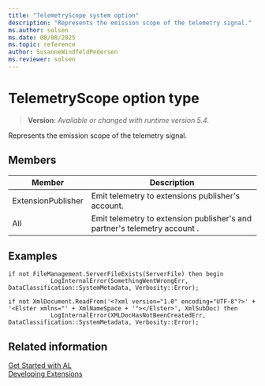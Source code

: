 ```yaml
---
title: "TelemetryScope system option"
description: "Represents the emission scope of the telemetry signal."
ms.author: solsen
ms.date: 08/08/2025
ms.topic: reference
author: SusanneWindfeldPedersen
ms.reviewer: solsen
---
```

[//]: # (START>DO_NOT_EDIT)
[//]: # (IMPORTANT:Do not edit any of the content between here and the END>DO_NOT_EDIT.)
[//]: # (Any modifications should be made in the .xml files in the ModernDev repo.)
# TelemetryScope option type
> **Version**: _Available or changed with runtime version 5.4._

Represents the emission scope of the telemetry signal.

## Members
|  Member  |  Description  |
|----------------|---------------|
|ExtensionPublisher|Emit telemetry to extensions publisher's account.|
|All|Emit telemetry to extension publisher's and partner's telemetry account .|

[//]: # (IMPORTANT: END>DO_NOT_EDIT)

## Examples

```al
if not FileManagement.ServerFileExists(ServerFile) then begin
            LogInternalError(SomethingWentWrongErr, DataClassification::SystemMetadata, Verbosity::Error);
```

```al
if not XmlDocument.ReadFrom('<?xml version="1.0" encoding="UTF-8"?>' + '<Elster xmlns="' + XmlNameSpace + '"></Elster>', XmlSubDoc) then
            LogInternalError(XMLDocHasNotBeenCreatedErr, DataClassification::SystemMetadata, Verbosity::Error);
```

## Related information  
[Get Started with AL](../../devenv-get-started.md)  
[Developing Extensions](../../devenv-dev-overview.md)  
